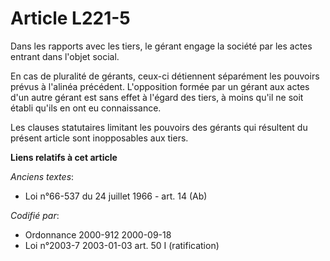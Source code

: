 # Article L221-5

Dans les rapports avec les tiers, le gérant engage la société par les actes entrant dans l'objet social.

En cas de pluralité de gérants, ceux-ci détiennent séparément les pouvoirs prévus à l'alinéa précédent. L'opposition formée
par un gérant aux actes d'un autre gérant est sans effet à l'égard des tiers, à moins qu'il ne soit établi qu'ils en ont eu
connaissance.

Les clauses statutaires limitant les pouvoirs des gérants qui résultent du présent article sont inopposables aux tiers.

**Liens relatifs à cet article**

_Anciens textes_:

  - Loi n°66-537 du 24 juillet 1966 - art. 14 (Ab)

_Codifié par_:

  - Ordonnance 2000-912 2000-09-18
  - Loi n°2003-7 2003-01-03 art. 50 I (ratification)
